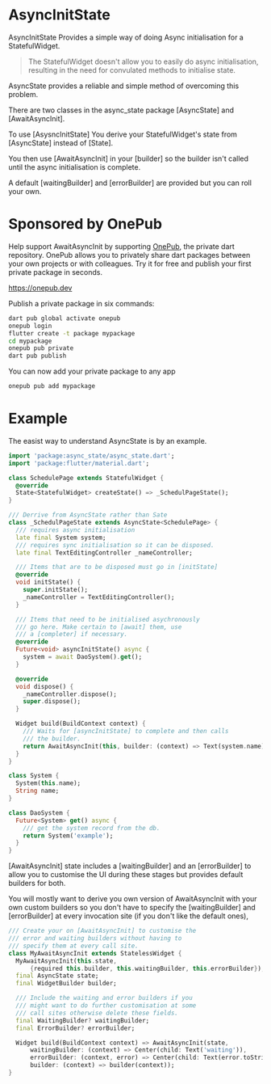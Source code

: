 # AsyncInitState

AsyncInitState Provides a simple way of doing Async initialisation for a StatefulWidget.

> The StatefulWidget doesn't allow you to easily do async
initialisation, resulting in the need for convulated methods to
initialise state.

AsyncState provides a reliable and simple method of overcoming this
problem.

There are two classes in the async_state package [AsyncState] and [AwaitAsyncInit].  

To use [AsysncInitState] You derive your StatefulWidget's state from [AsyncState] instead of [State].


You then use [AwaitAsyncInit] in your [builder] so the builder
isn't called until the async initialisation is complete.

A default [waitingBuilder] and [errorBuilder] are provided but you can roll your own.


# Sponsored by OnePub
Help support AwaitAsyncInit by supporting [OnePub](https://onepub.dev), the private dart repository.
OnePub allows you to privately share dart packages between your own projects or with colleagues.
Try it for free and publish your first private package in seconds.

https://onepub.dev

Publish a private package in six commands:
```bash
dart pub global activate onepub
onepub login
flutter create -t package mypackage
cd mypackage
onepub pub private
dart pub publish
```
You can now add your private package to any app
```bash
onepub pub add mypackage
```

# Example
The easist way to understand AsyncState is by an example.

```dart
import 'package:async_state/async_state.dart';
import 'package:flutter/material.dart';

class SchedulePage extends StatefulWidget {
  @override
  State<StatefulWidget> createState() => _SchedulPageState();
}

/// Derrive from AsyncState rather than Sate
class _SchedulPageState extends AsyncState<SchedulePage> {
  /// requires async initialisation
  late final System system;
  /// requires sync initialisation so it can be disposed.
  late final TextEditingController _nameController;

  /// Items that are to be disposed must go in [initState]
  @override
  void initState() {
    super.initState();
    _nameController = TextEditingController();
  }

  /// Items that need to be initialised asychronously 
  /// go here. Make certain to [await] them, use 
  /// a [completer] if necessary.
  @override
  Future<void> asyncInitState() async {
    system = await DaoSystem().get();
  }

  @override
  void dispose() {
    _nameController.dispose();
    super.dispose();
  }

  Widget build(BuildContext context) {
    /// Waits for [asyncInitState] to complete and then calls
    /// the builder.
    return AwaitAsyncInit(this, builder: (context) => Text(system.name));
  }
}

class System {
  System(this.name);
  String name;
}

class DaoSystem {
  Future<System> get() async {
    /// get the system record from the db.
    return System('example');
  }
}

```
[AwaitAsyncInit] state includes a [waitingBuilder] and an [errorBuilder] to allow you to customise the UI during these stages but provides default builders for both.

You will mostly want to derive you own version of AwaitAsyncInit with
your own custom builders so you don't have to specify the 
[waitingBuilder] and [errorBuilder] at every invocation site (if you don't like the default ones),

```dart
/// Create your on [AwaitAsyncInit] to customise the
/// error and waiting builders without having to
/// specify them at every call site.
class MyAwaitAsyncInit extends StatelessWidget {
  MyAwaitAsyncInit(this.state,
      {required this.builder, this.waitingBuilder, this.errorBuilder});
  final AsyncState state;
  final WidgetBuilder builder;

  /// Include the waiting and error builders if you
  /// might want to do further customisation at some
  /// call sites otherwise delete these fields.
  final WaitingBuilder? waitingBuilder;
  final ErrorBuilder? errorBuilder;

  Widget build(BuildContext context) => AwaitAsyncInit(state,
      waitingBuilder: (context) => Center(child: Text('waiting')),
      errorBuilder: (context, error) => Center(child: Text(error.toString())),
      builder: (context) => builder(context));
}
```